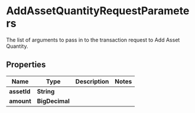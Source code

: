 

# AddAssetQuantityRequestParameters

The list of arguments to pass in to the transaction request to Add Asset Quantity.

## Properties

| Name | Type | Description | Notes |
|------------ | ------------- | ------------- | -------------|
|**assetId** | **String** |  |  |
|**amount** | **BigDecimal** |  |  |



